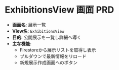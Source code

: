 # ExhibitionsView 画面 PRD

- **画面名**: 展示一覧
- **View名**: `ExhibitionsView`
- **目的**: 公開展示を一覧し詳細へ導く
- **主な機能**:
  - Firestoreから展示リストを取得し表示
  - プルダウンで最新情報をリロード
  - 新規展示作成画面へのボタン
